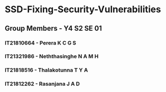 # SSD-Fixing-Security-Vulnerabilities

## Group Members - Y4 S2 SE 01

### IT21810664 - Perera K C G S 
### IT21321986 - Neththasinghe N A M H
### IT21818516 - Thalakotunna T Y A
### IT21812262 - Rasanjana J A D